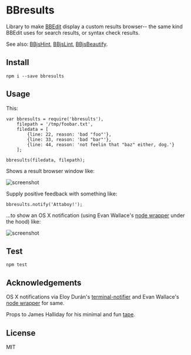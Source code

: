 BBresults
=========

Library to make [BBEdit](http://barebones.com/products/bbedit/) display a custom results browser-- the same kind BBEdit uses for search results, or syntax check results.

See also: [BBjsHint](https://www.npmjs.org/package/bbjshint), [BBjsLint](https://www.npmjs.org/package/bbjslint), [BBjsBeautify](https://www.npmjs.org/package/bbjsbeautify).

Install
-------

`npm i --save bbresults`

Usage
-----

This:

    var bbresults = require('bbresults'),
        filepath = '/tmp/foobar.txt',
        filedata = [
            {line: 22, reason: 'bad "foo"'},
            {line: 33, reason: 'bad "bar"'},
            {line: 44, reason: 'not feelin that "baz" either, dog.'}
        ];

    bbresults(filedata, filepath);

Shows a result browser window like:

![screenshot](http://cl.ly/Vx3H/Image%202014-06-06%20at%2010.07.20%20PM.png)

Supply positive feedback with something like:

    bbresults.notify('Attaboy!');

...to show an OS X notification (using Evan Wallace's [node wrapper](https://npmjs.org/package/terminal-notifier/) under the hood) like:

![screenshot](http://cl.ly/VxuY/Image%202014-06-06%20at%209.51.28%20PM.png)


Test
----

`npm test`

Acknowledgements
----------------

OS X notifications via Eloy Durán's [terminal-notifier](https://github.com/alloy/terminal-notifier/) and Evan Wallace's [node wrapper](https://npmjs.org/package/terminal-notifier/) for same.

Props to James Halliday for his minimal and fun [tape](https://github.com/substack/tape/).

License
-------

MIT
